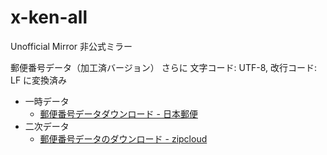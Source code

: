 # x-ken-all

Unofficial Mirror
非公式ミラー

郵便番号データ（加工済バージョン）
さらに 文字コード: UTF-8, 改行コード: LF に変換済み

- 一時データ
    - [郵便番号データダウンロード - 日本郵便](http://www.post.japanpost.jp/zipcode/download.html)
- 二次データ
    - [郵便番号データのダウンロード - zipcloud](http://zipcloud.ibsnet.co.jp/)
